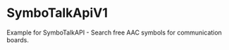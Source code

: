 # SymboTalkApiV1


Example for SymboTalkAPI - Search free AAC symbols for communication boards. 


## 
